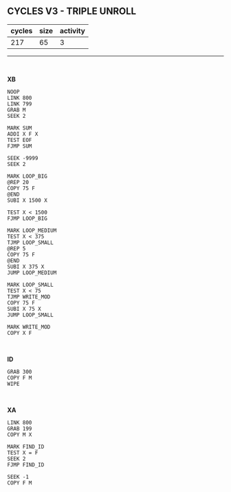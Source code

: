 ## CYCLES V3 - TRIPLE UNROLL

| cycles | size | activity |
| ------ | ---- | -------- |
| 217 | 65 | 3 |
<hr>
<br>

**XB**

```
NOOP
LINK 800
LINK 799
GRAB M
SEEK 2

MARK SUM
ADDI X F X
TEST EOF
FJMP SUM

SEEK -9999
SEEK 2

MARK LOOP_BIG
@REP 20
COPY 75 F
@END
SUBI X 1500 X

TEST X < 1500
FJMP LOOP_BIG

MARK LOOP_MEDIUM
TEST X < 375
TJMP LOOP_SMALL
@REP 5
COPY 75 F
@END
SUBI X 375 X
JUMP LOOP_MEDIUM

MARK LOOP_SMALL
TEST X < 75
TJMP WRITE_MOD
COPY 75 F
SUBI X 75 X
JUMP LOOP_SMALL

MARK WRITE_MOD
COPY X F
```

<br>

**ID**

```
GRAB 300
COPY F M
WIPE
```

<br>

**XA**

```
LINK 800
GRAB 199
COPY M X

MARK FIND_ID
TEST X = F
SEEK 2
FJMP FIND_ID

SEEK -1
COPY F M
```
